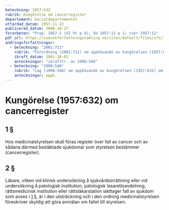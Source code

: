 ```yaml
---
beteckning: 1957:632
rubrik: Kungörelse om cancerregister
departement: Socialdepartementet
utfardad_datum: 1957-11-22
publicerad_datum: 2008-10-27
forarbeten: "Prop. 1957:1 (XI ht p 4); SU 1957:11 p 1; rskr 1957:11"
pdf_url: https://svenskforfattningssamling.se/sites/default/files/sfs/1957-11/SFS1957-632.pdf
andringsforfattningar:
  - beteckning: "2001:711"
    rubrik: "Förordning (2001:711) om upphävande av kungörelsen (1957:632) om cancerregister"
    ikraft_datum: 2001-10-01
    anteckningar: "ikrafttr. av 1998:546"
  - beteckning: "1998:546"
    rubrik: "Lag (1998:546) om upphävande av kungörelsen (1957:632) om cancerregister"
    anteckningar: upph.
---
```


# Kungörelse (1957:632) om cancerregister

## 1 §

Hos medicinalstyrelsen skall föras register över fall av cancer och av sådana därmed besläktade sjukdomar som styrelsen bestämmer (cancerregister).

## 2 §

Läkare, vilken vid klinisk undersökning å sjukvårdsinrättning eller vid undersökning å patologisk institution, patologisk lasarettsavdelning, rättsmedicinsk institution eller  rättsläkarstation iakttager fall av sjukdom som avses i [1 §](#1), är i den utsträckning och i den ordning medicinalstyrelsen föreskriver skyldig att göra anmälan om fallet till styrelsen.